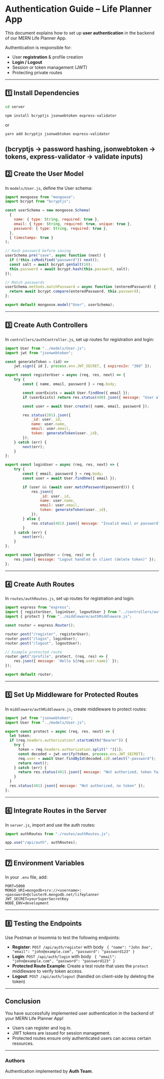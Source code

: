 # Authentication Guide – Life Planner App

This document explains how to set up **user authentication** in the backend of our MERN Life Planner App.

Authentication is responsible for:
- User **registration** & profile creation
- **Login / Logout**
- Session or token management (JWT)
- Protecting private routes

---

## 1️⃣ Install Dependencies
```bash
cd server
```
```bash
npm install bcryptjs jsonwebtoken express-validator
```
or
```bash
yarn add bcryptjs jsonwebtoken express-validator
```
(bcryptjs → password hashing, jsonwebtoken → tokens, express-validator → validate inputs)
---

## 2️⃣ Create the User Model
In `models/User.js`, define the User schema:

```javascript
import mongoose from "mongoose";
import bcrypt from "bcryptjs";

const userSchema = new mongoose.Schema(
  {
    name: { type: String, required: true },
    email: { type: String, required: true, unique: true },
    password: { type: String, required: true },
  },
  { timestamps: true }
);

// Hash password before saving
userSchema.pre("save", async function (next) {
  if (!this.isModified("password")) next();
  const salt = await bcrypt.genSalt(10);
  this.password = await bcrypt.hash(this.password, salt);
});

// Match passwords
userSchema.methods.matchPassword = async function (enteredPassword) {
  return await bcrypt.compare(enteredPassword, this.password);
};

export default mongoose.model("User", userSchema);
```
---

## 3️⃣ Create Auth Controllers
In `controllers/authController.js`, set up routes for registration and login:
```javascript
import User from "../models/User.js";
import jwt from "jsonwebtoken";

const generateToken = (id) =>
    jwt.sign({ id }, process.env.JWT_SECRET, { expiresIn: "30d" });

export const registerUser = async (req, res, next) => {
    try {
        const { name, email, password } = req.body;

        const userExists = await User.findOne({ email });
        if (userExists) return res.status(400).json({ message: "User already exists" });

        const user = await User.create({ name, email, password });

        res.status(201).json({
            _id: user._id,
            name: user.name,
            email: user.email,
            token: generateToken(user._id),
        });
    } catch (err) {
        next(err);
    }
};

export const loginUser = async (req, res, next) => {
    try {
        const { email, password } = req.body;
        const user = await User.findOne({ email });

        if (user && (await user.matchPassword(password))) {
            res.json({
                _id: user._id,
                name: user.name,
                email: user.email,
                token: generateToken(user._id),
            });
        } else {
            res.status(401).json({ message: "Invalid email or password" });
        }
    } catch (err) {
        next(err);
    }
};

export const logoutUser = (req, res) => {
    res.json({ message: "Logout handled on client (delete token)" });
};
```
---
## 4️⃣ Create Auth Routes
In `routes/authRoutes.js`, set up routes for registration and login:
```javascript
import express from "express";
import { registerUser, loginUser, logoutUser } from "../controllers/authController.js";
import { protect } from "../middleware/authMiddleware.js";

const router = express.Router();

router.post("/register", registerUser);
router.post("/login", loginUser);
router.post("/logout", logoutUser);

// Example protected route
router.get("/profile", protect, (req, res) => {
    res.json({ message: `Hello ${req.user.name}` });
});

export default router;

```

---
## 5️⃣ Set Up Middleware for Protected Routes
In `middleware/authMiddleware.js`, create middleware to protect routes:
```javascript
import jwt from "jsonwebtoken";
import User from "../models/User.js";

export const protect = async (req, res, next) => {
  let token;
  if (req.headers.authorization?.startsWith("Bearer")) {
    try {
      token = req.headers.authorization.split(" ")[1];
      const decoded = jwt.verify(token, process.env.JWT_SECRET);
      req.user = await User.findById(decoded.id).select("-password");
      return next();
    } catch (err) {
      return res.status(401).json({ message: "Not authorized, token failed" });
    }
  }
  res.status(401).json({ message: "Not authorized, no token" });
};
```
---
## 6️⃣ Integrate Routes in the Server
In `server.js`, import and use the auth routes:
```javascript
import authRoutes from "./routes/authRoutes.js";

app.use("/api/auth", authRoutes);
```
---
## 7️⃣ Environment Variables
In your `.env` file, add:
```env
PORT=5000
MONGO_URI=mongodb+srv://<username>:<password>@cluster0.mongodb.net/lifeplanner
JWT_SECRET=yourSuperSecretKey
NODE_ENV=development
```
---
## 8️⃣ Testing the Endpoints
Use Postman or Insomnia to test the following endpoints:
- **Register**: `POST /api/auth/register` with body `
    {
        "name": "John Doe",
        "email": "john@example.com",
        "password": "password123"
    }`
- **Login**: `POST /api/auth/login` with body `
    {
        "email": "john@example.com",
        "password": "password123"
    }`
- **Protected Route Example**: Create a test route that uses the `protect` middleware to verify token access.
- **Logout**: `POST /api/auth/logout` (handled on client-side by deleting the token)
---
## Conclusion
You have successfully implemented user authentication in the backend of your MERN Life Planner App!
- Users can register and log in.
- JWT tokens are issued for session management.
- Protected routes ensure only authenticated users can access certain resources.
---
### Authors

Authentication implemented by **Auth Team**.